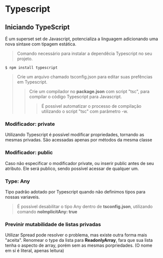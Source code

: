 # Typescript

## Iniciando TypeScript
É um superset set de Javascript, potencializa a linguagem adicionando uma nova sintaxe com tipagem estática.
> Comando necessário para instalar a dependêcia Typescript no seu projeto.
```
$ npm install typescript
```
> Crie um arquivo chamado tsconfig.json para editar suas prefências em Typescript.
>> Crie um compilador no **package.json** com script "tsc", para compilar o código Typescript para Javascript.
>>> É possivel automatizar o processo de compilação utilizando o script "tsc" com parâmetro -w.

### Modificador: private
Utilizando Typescript é possível modificar propriedades, tornando as mesmas privadas. São acessadas apenas por métodos da mesma classe

### Modificador: public
Caso não especificar o modificador private, ou inserir public antes de seu atributo. Ele será publico, sendo possível acessar de qualquer um.

### Type: Any
Tipo padrão adotado por Typescript quando não definimos tipos para nossas variaveis.
> É possivel desabilitar o tipo Any dentro de **tsconfig.json**, utilizando comando **noImplicitAny: true**

### Previnir mutabilidade de listas privadas
Utilizar Spread pode resolver o problema, mas existe outra forma mais "aceita". Renomear o type da lista para **ReadonlyArray**, fara que sua lista tenha o aspecto de array, porém sem as mesmas porpriedades. (O nome em sí é literal, apenas leitura) 

